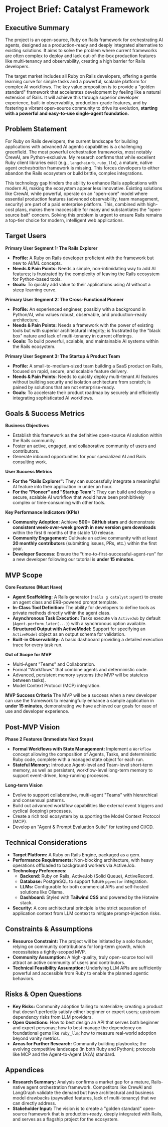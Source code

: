 # **Project Brief: Catalyst Framework**

## Executive Summary

The project is an open-source, Ruby on Rails framework for orchestrating AI agents, designed as a production-ready and deeply integrated alternative to existing solutions. It aims to solve the problem where current frameworks are often complex to deploy and lack out-of-the-box production features like multi-tenancy and observability, creating a high barrier for Rails developers.

The target market includes all Ruby on Rails developers, offering a gentle learning curve for simple tasks and a powerful, scalable platform for complex AI workflows. The key value proposition is to provide a "golden standard" framework that accelerates development by feeling like a natural extension of Rails. It will achieve this through superior developer experience, built-in observability, production-grade features, and by fostering a vibrant open-source community to drive its evolution, **starting with a powerful and easy-to-use single-agent foundation.**

## Problem Statement

For Ruby on Rails developers, the current landscape for building applications with advanced AI agentic capabilities is a challenging greenfield. The most powerful orchestration frameworks, most notably CrewAI, are Python-exclusive. My research confirms that while excellent Ruby client libraries exist (e.g., `langchainrb`, `ruby_llm`), a mature, native agent *orchestration* framework is missing. This forces developers to either abandon the Rails ecosystem or build brittle, complex integrations.

This technology gap hinders the ability to enhance Rails applications with modern AI, making the ecosystem appear less innovative. Existing solutions like CrewAI, while powerful, operate on an "open-core" model where essential production features (advanced observability, team management, security) are part of a paid enterprise platform. This, combined with high-cost plans, makes them inaccessible for many and substantiates the "open-source bait" concern. Solving this problem is urgent to ensure Rails remains a top-tier choice for modern, intelligent web applications.

## Target Users

**Primary User Segment 1: The Rails Explorer**
* **Profile:** A Ruby on Rails developer proficient with the framework but new to AI/ML concepts.
* **Needs & Pain Points:** Needs a simple, non-intimidating way to add AI features; is frustrated by the complexity of leaving the Rails ecosystem for Python-based tools.
* **Goals:** To quickly add value to their applications using AI without a steep learning curve.

**Primary User Segment 2: The Cross-Functional Pioneer**
* **Profile:** An experienced engineer, possibly with a background in Python/AI, who values robust, observable, and production-ready architecture.
* **Needs & Pain Points:** Needs a framework with the power of existing tools but with superior architectural integrity; is frustrated by the "black box" nature and lack of multi-tenancy in current offerings.
* **Goals:** To build powerful, scalable, and maintainable AI systems within the Rails ecosystem.

**Primary User Segment 3: The Startup & Product Team**
* **Profile:** A small-to-medium-sized team building a SaaS product on Rails, focused on rapid, secure, and scalable feature delivery.
* **Needs & Pain Points:** Needs to quickly deploy multi-tenant AI features without building security and isolation architecture from scratch; is pained by solutions that are not enterprise-ready.
* **Goals:** To accelerate their product roadmap by securely and efficiently integrating sophisticated AI workflows.

## Goals & Success Metrics

**Business Objectives**
* Establish this framework as the definitive open-source AI solution within the Rails community.
* Foster an active, engaged, and collaborative community of users and contributors.
* Generate inbound opportunities for your specialized AI and Rails consulting work.

**User Success Metrics**
* **For the "Rails Explorer":** They can successfully integrate a meaningful AI feature into their application in under an hour.
* **For the "Pioneer" and "Startup Team":** They can build and deploy a secure, scalable AI workflow that would have been prohibitively complex or time-consuming with other tools.

**Key Performance Indicators (KPIs)**
* **Community Adoption:** Achieve **500+ GitHub stars** and demonstrate **consistent week-over-week growth in new version gem downloads** within the first 6 months of the stable 1.0 release.
* **Community Engagement:** Cultivate an active community with at least **20 monthly contributors** (submitting issues, PRs, etc.) within the first year.
* **Developer Success:** Ensure the "time-to-first-successful-agent-run" for a new developer following our tutorial is **under 15 minutes**.

## MVP Scope

**Core Features (Must Have)**
* **Agent Scaffolding:** A Rails generator (`rails g catalyst:agent`) to create an agent class and ERB-powered prompt template.
* **In-Class Tool Definition:** The ability for developers to define tools as private methods directly within the agent class.
* **Asynchronous Task Execution:** Tasks execute via `ActiveJob` by default (`Agent.perform_later(...)`) with a synchronous option available.
* **Structured Output with ActiveModel:** Support for specifying an `ActiveModel` object as an output schema for validation.
* **Built-in Observability:** A basic dashboard providing a detailed execution trace for every task run.

**Out of Scope for MVP**
* Multi-Agent "Teams" and Collaboration.
* Formal "Workflows" that combine agents and deterministic code.
* Advanced, persistent memory systems (the MVP will be stateless between tasks).
* Model Context Protocol (MCP) integration.

**MVP Success Criteria**
The MVP will be a success when a new developer can use the framework to meaningfully enhance a sample application in **under 15 minutes**, demonstrating we have achieved our goals for ease of use and developer experience.

## Post-MVP Vision

**Phase 2 Features (Immediate Next Steps)**
* **Formal Workflows with State Management:** Implement a `Workflow` concept allowing the composition of Agents, Tasks, and deterministic Ruby code, complete with a managed state object for each run.
* **Stateful Memory:** Introduce Agent-level and Team-level short-term memory, as well as persistent, workflow-level long-term memory to support event-driven, long-running processes.

**Long-term Vision**
* Evolve to support collaborative, multi-agent "Teams" with hierarchical and consensual patterns.
* Build out advanced workflow capabilities like external event triggers and cyclical (looping) processes.
* Create a rich tool ecosystem by supporting the Model Context Protocol (MCP).
* Develop an "Agent & Prompt Evaluation Suite" for testing and CI/CD.

## Technical Considerations

* **Target Platform:** A Ruby on Rails Engine, packaged as a gem.
* **Performance Requirements:** Non-blocking architecture, with heavy operations offloaded to background workers via ActiveJob.
* **Technology Preferences:**
    * **Backend:** Ruby on Rails, ActiveJob (Solid Queue), ActiveRecord.
    * **Database:** PostgreSQL to support future `pgvector` integration.
    * **LLMs:** Configurable for both commercial APIs and self-hosted solutions like Ollama.
    * **Dashboard:** Styled with **Tailwind CSS** and powered by the Hotwire stack.
* **Security:** A core architectural principle is the strict separation of application context from LLM context to mitigate prompt-injection risks.

## Constraints & Assumptions

* **Resource Constraint:** The project will be initiated by a solo founder, relying on community contributions for long-term growth, which necessitates a tightly-scoped MVP.
* **Community Assumption:** A high-quality, truly open-source tool will attract an active community of users and contributors.
* **Technical Feasibility Assumption:** Underlying LLM APIs are sufficiently powerful and accessible from Ruby to enable the planned agentic behaviors.

## Risks & Open Questions

* **Key Risks:** Community adoption failing to materialize; creating a product that doesn't perfectly satisfy either beginner or expert users; upstream dependency risks from LLM providers.
* **Open Questions:** How to best design an API that serves both beginner and expert personas; how to best manage the dependency on foundational gems like `ruby_llm`; how to measure real-world adoption beyond vanity metrics.
* **Areas for Further Research:** Community building playbooks; the evolving competitive landscape (in both Ruby and Python); protocols like MCP and the Agent-to-Agent (A2A) standard.

## Appendices

* **Research Summary:** Analysis confirms a market gap for a mature, Rails-native agent orchestration framework. Competitors like CrewAI and LangGraph validate the demand but have architectural and business model drawbacks (paywalled features, lack of multi-tenancy) that we can directly address.
* **Stakeholder Input:** The vision is to create a "golden standard" open-source framework that is production-ready, deeply integrated with Rails, and serves as a flagship project for the ecosystem.
